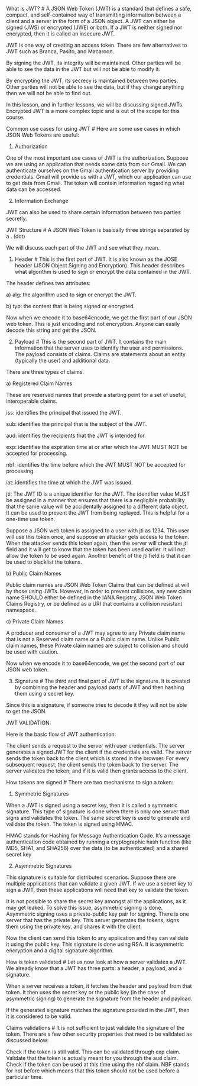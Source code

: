 What is JWT? #
A JSON Web Token (JWT) is a standard that defines a safe, compact, and self-contained way of transmitting information between a client and a server in the form of a JSON object. A JWT can either be signed (JWS) or encrypted (JWE) or both. If a JWT is neither signed nor encrypted, then it is called an insecure JWT.

JWT is one way of creating an access token. There are few alternatives to JWT such as Branca, Pasito, and Macaroon.

By signing the JWT, its integrity will be maintained. Other parties will be able to see the data in the JWT but will not be able to modify it.

By encrypting the JWT, its secrecy is maintained between two parties. Other parties will not be able to see the data, but if they change anything then we will not be able to find out.

In this lesson, and in further lessons, we will be discussing signed JWTs. Encrypted JWT is a more complex topic and is out of the scope for this course.

Common use cases for using JWT #
Here are some use cases in which JSON Web Tokens are useful:

1) Authorization

One of the most important use cases of JWT is the authorization. Suppose we are using an application that needs some data from our Gmail. We can authenticate ourselves on the Gmail authentication server by providing credentials. Gmail will provide us with a JWT, which our application can use to get data from Gmail. The token will contain information regarding what data can be accessed.

2) Information Exchange

JWT can also be used to share certain information between two parties secretly.

JWT Structure #
A JSON Web Token is basically three strings separated by a . (dot)

We will discuss each part of the JWT and see what they mean.

1. Header #
This is the first part of JWT. It is also known as the JOSE header (JSON Object Signing and Encryption). This header describes what algorithm is used to sign or encrypt the data contained in the JWT.

The header defines two attributes:

a) alg: the algorithm used to sign or encrypt the JWT.

b) typ: the content that is being signed or encrypted.

Now when we encode it to base64encode, we get the first part of our JSON web token. This is just encoding and not encryption. Anyone can easily decode this string and get the JSON.

2) Payload #
This is the second part of JWT. It contains the main information that the server uses to identify the user and permissions. The payload consists of claims. Claims are statements about an entity (typically the user) and additional data.

There are three types of claims.

a) Registered Claim Names

These are reserved names that provide a starting point for a set of useful, interoperable claims.

iss: identifies the principal that issued the JWT.

sub: identifies the principal that is the subject of the JWT.

aud: identifies the recipients that the JWT is intended for.

exp: identifies the expiration time at or after which the JWT MUST NOT be accepted for processing.

nbf: identifies the time before which the JWT MUST NOT be accepted for processing.

iat: identifies the time at which the JWT was issued.

jti: The JWT ID is a unique identifier for the JWT. The identifier value MUST be assigned in a manner that ensures that there is a negligible probability that the same value will be accidentally assigned to a different data object. It can be used to prevent the JWT from being replayed. This is helpful for a one-time use token.

Suppose a JSON web token is assigned to a user with jti as 1234. This user will use this token once, and suppose an attacker gets access to the token. When the attacker sends this token again, then the server will check the jti field and it will get to know that the token has been used earlier. It will not allow the token to be used again. Another benefit of the jti field is that it can be used to blacklist the tokens.

b) Public Claim Names

Public claim names are JSON Web Token Claims that can be defined at will by those using JWTs. However, in order to prevent collisions, any new claim name SHOULD either be defined in the IANA Registry, JSON Web Token Claims Registry, or be defined as a URI that contains a collision resistant namespace.

c) Private Claim Names

A producer and consumer of a JWT may agree to any Private claim name that is not a Reserved claim name or a Public claim name. Unlike Public claim names, these Private claim names are subject to collision and should be used with caution.



Now when we encode it to base64encode, we get the second part of our JSON web token.

3) Signature #
The third and final part of JWT is the signature. It is created by combining the header and payload parts of JWT and then hashing them using a secret key.

Since this is a signature, if someone tries to decode it they will not be able to get the JSON.

JWT VALIDATION:

Here is the basic flow of JWT authentication:

The client sends a request to the server with user credentials.
The server generates a signed JWT for the client if the credentials are valid.
The server sends the token back to the client which is stored in the browser.
For every subsequent request, the client sends the token back to the server.
The server validates the token, and if it is valid then grants access to the client.

How tokens are signed #
There are two mechanisms to sign a token:

1. Symmetric Signatures

When a JWT is signed using a secret key, then it is called a symmetric signature. This type of signature is done when there is only one server that signs and validates the token. The same secret key is used to generate and validate the token. The token is signed using HMAC.

HMAC stands for Hashing for Message Authentication Code. It’s a message authentication code obtained by running a cryptographic hash function (like MD5, SHA1, and SHA256) over the data (to be authenticated) and a shared secret key

2. Asymmetric Signatures

This signature is suitable for distributed scenarios. Suppose there are multiple applications that can validate a given JWT. If we use a secret key to sign a JWT, then these applications will need that key to validate the token.

It is not possible to share the secret key amongst all the applications, as it may get leaked. To solve this issue, asymmetric signing is done. Asymmetric signing uses a private-public key pair for signing. There is one server that has the private key. This server generates the tokens, signs them using the private key, and shares it with the client.

Now the client can send this token to any application and they can validate it using the public key. This signature is done using RSA. It is asymmetric encryption and a digital signature algorithm.

How is token validated #
Let us now look at how a server validates a JWT. We already know that a JWT has three parts: a header, a payload, and a signature.

When a server receives a token, it fetches the header and payload from that token. It then uses the secret key or the public key (in the case of asymmetric signing) to generate the signature from the header and payload.

If the generated signature matches the signature provided in the JWT, then it is considered to be valid.

Claims validations #
It is not sufficient to just validate the signature of the token. There are a few other security properties that need to be validated as discussed below:

Check if the token is still valid. This can be validated through exp claim.
Validate that the token is actually meant for you through the aud claim.
Check if the token can be used at this time using the nbf claim. NBF stands for not before which means that this token should not be used before a particular time.

